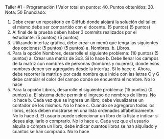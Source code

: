 Taller #1 – Programación I
Valor total en puntos: 40. Puntos obtenidos: 20. Nota: 50
Enunciado:
1.	Debe crear un repositorio en GitHub donde alojará la solución del taller, el mismo debe ser compartido con el docente. (5 puntos) (5 puntos)
2.	Al final de la prueba deben haber 3 commits realizados por el estudiante. (5 puntos) (5 puntos)
3.	Utilizando interfaz gráfica, debe crear un menú que tenga las siguientes dos opciones: (5 puntos) (5 puntos)
a.	Nombres.
b.	Libros.
4.	Para la opción Nombres, desarrolle el siguiente problema: (10 puntos) (5 puntos)
a.	Crear una matriz de 3x3.  Si lo hace
b.	Debe llenar los campos de la matriz con nombres de personas (hombres y mujeres), donde esos nombres deben ser agregados desde la interfaz. Si lo hace
c.	Ahora, debe recorrer la matriz y por cada nombre que inicie con las letras C y G debe cambiar el color del campo donde se encuentra el nombre. No lo hace
5.	Para la opción Libros, desarrolle el siguiente problema: (15 puntos) (0 puntos)
a.	El sistema debe permitir el ingreso de nombres de libros. No lo hace
b.	Cada vez que se ingresa un libro, debe visualizarse un contador de los mismos. No lo hace
c.	Cuando se agregaron todos los libros, estos deben mostrarse en una lista ordenados alfabéticamente. No lo hace
d.	El usuario puede seleccionar un libro de la lista e indicar si desea alquilarlo o comprarlo. No lo hace
e.	Cada vez que el usuario alquila o compra un libro, debe indicar cuantos libros se han alquilado y cuantos se han comprado. No lo hace

